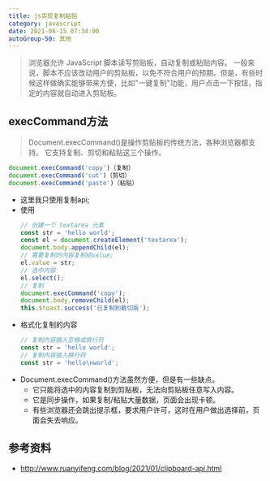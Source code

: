 ```yaml
---
title: js实现复制粘贴
category: javascript
date: 2021-06-15 07:34:00
autoGroup-50: 其他
---
```


> 浏览器允许 JavaScript 脚本读写剪贴板，自动复制或粘贴内容。
> 一般来说，脚本不应该改动用户的剪贴板，以免不符合用户的预期。但是，有些时候这样做确实能够带来方便，比如"一键复制"功能，用户点击一下按钮，指定的内容就自动进入剪贴板。

## execCommand方法
> Document.execCommand()是操作剪贴板的传统方法，各种浏览器都支持。
> 它支持复制、剪切和粘贴这三个操作。

```javascript
document.execCommand('copy')（复制）
document.execCommand('cut')（剪切）
document.execCommand('paste')（粘贴）
```

- 这里我只使用复制api;
- 使用
  ```javascript
  // 创建一个 textarea 元素
  const str = 'hello world';
  const el = document.createElement('textarea');
  document.body.appendChild(el);
  // 需要复制的内容复制给value;
  el.value = str;
  // 选中内容
  el.select();
  // 复制
  document.execCommand('copy');
  document.body.removeChild(el);
  this.$toast.success('已复制到截切版');
  ```
- 格式化复制的内容
    ```javascript
    // 复制内容插入空格或换行符
    const str = 'hello world';
    // 复制内容插入换行符
    const str = 'hello\nworld';
    ```
- Document.execCommand()方法虽然方便，但是有一些缺点。
    - 它只能将选中的内容复制到剪贴板，无法向剪贴板任意写入内容。
    - 它是同步操作，如果复制/粘贴大量数据，页面会出现卡顿。
    - 有些浏览器还会跳出提示框，要求用户许可，这时在用户做出选择前，页面会失去响应。

## 参考资料

- http://www.ruanyifeng.com/blog/2021/01/clipboard-api.html
